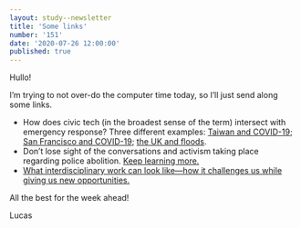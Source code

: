 ```yaml
---
layout: study--newsletter
title: 'Some links'
number: '151'
date: '2020-07-26 12:00:00'
published: true
---
```


Hullo!

I’m trying to not over-do the computer time today, so I’ll just send along some links.

- How does civic tech (in the broadest sense of the term) intersect with emergency response? Three different examples: [Taiwan and COVID-19](https://www.vice.com/en_asia/article/jge9jx/taiwan-trans-woman-minister-audrey-tang-coronavirus-tech); [San Francisco and COVID-19](https://medium.com/san-francisco-digital-services/content-in-a-pandemic-e8470e638175); [the UK and floods](https://medium.com/digital-and-innovation-at-british-red-cross/testing-an-emergency-call-centre-and-a-proactive-letter-49df36d5246d).
- Don’t lose sight of the conversations and activism taking place regarding police abolition. [Keep learning more.](https://twitter.com/eveewing/status/1270564545145319425)
- [What interdisciplinary work can look like—how it challenges us while giving us new opportunities.](https://brookfieldinstitute.ca/commentary/an-economist-a-futurist-and-a-designer-walk-into-a-research-institute-the-emerging-practice-of-interdisciplinary-collaborative-research/)

All the best for the week ahead!

Lucas